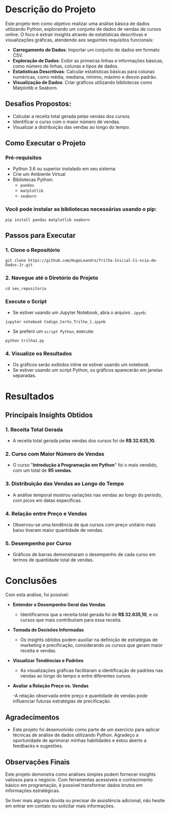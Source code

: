 # Descrição do Projeto

Este projeto tem como objetivo realizar uma análise básica de dados utilizando Python, explorando um conjunto de dados de vendas de cursos online. O foco é extrair insights através de estatísticas descritivas e visualizações gráficas, atendendo aos seguintes requisitos funcionais:

 - **Carregamento de Dados**: Importar um conjunto de dados em formato CSV.
 - **Exploração de Dados**: Exibir as primeiras linhas e informações básicas, como número de linhas, colunas e tipos de dados.
 - **Estatísticas Descritivas**: Calcular estatísticas básicas para colunas numéricas, como média, mediana, mínimo, máximo e desvio padrão.
 - **Visualização de Dados**: Criar gráficos utilizando bibliotecas como Matplotlib e Seaborn.

## Desafios Propostos:

 - Calcular a receita total gerada pelas vendas dos cursos.
 - Identificar o curso com o maior número de vendas.
 - Visualizar a distribuição das vendas ao longo do tempo.

## Como Executar o Projeto

### Pré-requisitos

 - Python 3.6 ou superior instalado em seu sistema.
 - Crie um Ambiente Virtual
 - Bibliotecas Python:
   - ```pandas```
   - ```matplotlib```
   - ```seaborn```

### Você pode instalar as bibliotecas necessárias usando o pip:

```pip install pandas matplotlib seaborn```

## Passos para Executar

### 1. Clone o Repositório

```git clone https://github.com/HugoLeandro/Trilha-Inicial-Ci-ncia-de-Dados-Jr.git```

### 2. Navegue até o Diretório do Projeto

```cd seu_repositorio```

### Execute o Script
 - Se estiver usando um Jupyter Notebook, abra o arquivo ```.ipynb```:

 ```jupyter notebook Codigo_Certo_Trilha_1.ipynb```

 - Se preferir um ```script Python```, execute:

 ```python trilha1.py```

### 4. Visualize os Resultados

 - Os gráficos serão exibidos inline se estiver usando um notebook.
 - Se estiver usando um script Python, os gráficos aparecerão em janelas separadas.

# Resultados

## Principais Insights Obtidos

### 1. Receita Total Gerada

 - A receita total gerada pelas vendas dos cursos foi de **R$ 32.635,10.**

### 2. Curso com Maior Número de Vendas

 - O curso "**Introdução à Programação em Python**" foi o mais vendido, com um total de **95 vendas**.

### 3. Distribuição das Vendas ao Longo do Tempo

 - A análise temporal mostrou variações nas vendas ao longo do período, com picos em datas específicas.

### 4. Relação entre Preço e Vendas

 - Observou-se uma tendência de que cursos com preço unitário mais baixo tiveram maior quantidade de vendas.

### 5. Desempenho por Curso

 - Gráficos de barras demonstraram o desempenho de cada curso em termos de quantidade total de vendas.



# Conclusões
Com esta análise, foi possível:

- **Entender o Desempenho Geral das Vendas**

    - Identificamos que a receita total gerada foi de **R$ 32.635,10**, e os cursos que mais contribuíram para essa receita.

- **Tomada de Decisões Informadas**

    - Os insights obtidos podem auxiliar na definição de estratégias de marketing e precificação, considerando os cursos que geram maior receita e vendas.

- **Visualizar Tendências e Padrões**

    - As visualizações gráficas facilitaram a identificação de padrões nas vendas ao longo do tempo e entre diferentes cursos.

- **Avaliar a Relação Preço vs. Vendas**

     -A relação observada entre preço e quantidade de vendas pode influenciar futuras estratégias de precificação.

## Agradecimentos
- Este projeto foi desenvolvido como parte de um exercício para aplicar técnicas de análise de dados utilizando Python. Agradeço a oportunidade de aprimorar minhas habilidades e estou aberto a feedbacks e sugestões.


## Observações Finais
Este projeto demonstra como análises simples podem fornecer insights valiosos para o negócio. Com ferramentas acessíveis e conhecimento básico em programação, é possível transformar dados brutos em informações estratégicas.

Se tiver mais alguma dúvida ou precisar de assistência adicional, não hesite em entrar em contato ou solicitar mais informações.